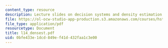 ```yaml
---
content_type: resource
description: Lecture slides on decision systems and density estimation.
file: https://ol-ocw-studio-app-production.s3.amazonaws.com/courses/hst-582j-biomedical-signal-and-image-processing-spring-2007/0bfe433e1dcd849ef41d432faa1c3e00_l14_densest.pdf
file_type: application/pdf
resourcetype: Document
title: l14_densest.pdf
uid: 0bfe433e-1dcd-849e-f41d-432faa1c3e00
---
```

